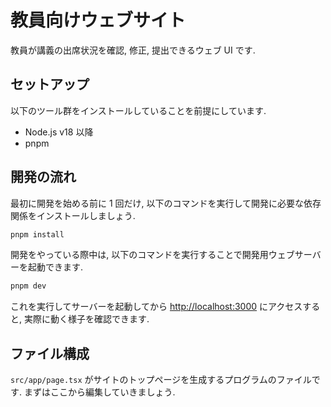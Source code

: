 # 教員向けウェブサイト

教員が講義の出席状況を確認, 修正, 提出できるウェブ UI です.

## セットアップ

以下のツール群をインストールしていることを前提にしています.

- Node.js v18 以降
- pnpm

## 開発の流れ

最初に開発を始める前に 1 回だけ, 以下のコマンドを実行して開発に必要な依存関係をインストールしましょう.

```sh
pnpm install
```

開発をやっている際中は, 以下のコマンドを実行することで開発用ウェブサーバーを起動できます.

```sh
pnpm dev
```

これを実行してサーバーを起動してから [http://localhost:3000](http://localhost:3000) にアクセスすると, 実際に動く様子を確認できます.

## ファイル構成

`src/app/page.tsx` がサイトのトップページを生成するプログラムのファイルです. まずはここから編集していきましょう.
